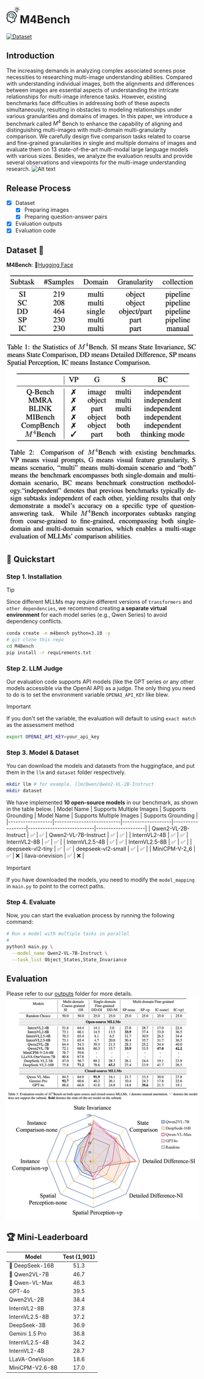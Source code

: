 # <img src="assets/M4Bench.png" width="35" />M4Bench
[![Dataset](https://img.shields.io/badge/Dataset-Hugging_Face-CFAFD4)](https://huggingface.co/datasets/Anonymous8976/M4Bench) 


## Introduction
The increasing demands in analyzing complex associated scenes pose necessities to researching multi-image understanding abilities. 
Compared with understanding individual images, both the alignments and differences between images are essential aspects of understanding the intricate relationships for multi-image inference tasks. 
However, existing benchmarks face difficulties in addressing both of these aspects simultaneously, resulting in obstacles to modeling relationships under various granularities and domains of images. 
In this paper, we introduce a benchmark called $M^4$ Bench to enhance the capability of aligning and distinguishing multi-images with multi-domain multi-granularity comparison. 
We carefully design five comparison tasks related to coarse and fine-grained granularities in single and multiple domains of images and evaluate them on 13 state-of-the-art multi-modal large language models with various sizes. 
Besides, we analyze the evaluation results and provide several observations and viewpoints for the multi-image understanding research.
![Alt text](assets/all.png)

## Release Process
- [x] Dataset
  - [x] Preparing images
  - [x] Preparing question-answer pairs
- [x] Evaluation outputs
- [x] Evaluation code

## Dataset 🌟
**M4Bench**: 🤗[Hugging Face](https://huggingface.co/datasets/Anonymous8976/M4Bench)

<img src="assets/statistics.png" />
<img src="assets/comparison.png" />

## 🚀 Quickstart
### Step 1. Installation
> [!TIP] 
> Since different MLLMs may require different versions of `transformers` and `other dependencies`, we recommend creating **a separate virtual environment** for each model series (e.g., Qwen Series) to avoid dependency conflicts.
```bash
conda create -n m4bench python=3.10 -y
# git clone this repo
cd M4Bench
pip install -r requirements.txt
```
### Step 2. LLM Judge
Our evaluation code supports API models (like the GPT series or any other models accessible via the OpenAI API) as a judge. The only thing you need to do is to set the environment variable `OPENAI_API_KEY` like blew.
> [!IMPORTANT]
> If you don't set the variable, the evaluation will default to using `exact match` as the assessment method
```bash
export OPENAI_API_KEY=your_api_key
```
### Step 3. Model & Dataset
You can download the models and datasets from the huggingface, and put them in the `llm` and `dataset` folder respectively.
```bash
mkdir llm # for example, llm/Qwen/Qwen2-VL-2B-Instruct
mkdir dataset
```
We have implemented **10 open-source models** in our benchmark, as shown in the table below.
| Model Name       | Supports Multiple Images | Supports Grounding | Model Name       | Supports Multiple Images | Supports Grounding |
|------------------|---------------------------|--------------------|------------------|---------------------------|--------------------|
| Qwen2-VL-2B-Instruct     |   ✅                       | ✅                | Qwen2-VL-7B-Instruct             | ✅                         | ✅          |
| InternVL2-4B     |   ✅                       | ✅                | InternVL2-8B            | ✅                         | ✅          |
| InternVL2.5-4B     |   ✅                       | ✅                | InternVL2.5-8B            | ✅                         | ✅          |
| deepseek-vl2-tiny     |   ✅                       | ✅                | deepseek-vl2-small            | ✅                         | ✅          |
| MiniCPM-V-2_6     |   ✅                       | ❌                | llava-onevision            | ✅                         | ❌          |
> [!IMPORTANT]
> If you have downloaded the models, you need to modify the `model_mapping` in `main.py` to point to the correct paths.
### Step 4. Evaluate
Now, you can start the evaluation process by running the following command:
```bash
# Run a model with multiple tasks in parallel
# 
python3 main.py \
  --model_name Qwen2-VL-7B-Instruct \
  --task_list Object_States,State_Invariance
```

## Evaluation
Please refer to our [outputs](outputs) folder for more details.
![Alt text](assets/outputs.png)
![Alt text](assets/radargram.png)

## 🏆 Mini-Leaderboard
| Model                      | Test (1,901)|
|----------------------------|:-----------:|
|🏅 DeepSeek-16B             |     51.3    | 
|🥈 Qwen2VL-7B               |     46.7    |  
|🥉 Qwen-VL-Max              |     46.3    |  
| GPT-4o                     |     39.5    |  
| Qwen2VL-2B                 |     38.4    | 
| InternVL2-8B               |     37.8    | 
| InternVL2.5-8B             |     37.2    | 
| DeepSeek-3B                |     36.9    |  
| Gemini 1.5 Pro             |     36.8    | 
| InternVL2.5-4B             |     34.2    | 
| InternVL2-4B               |     28.7    |  
| LLaVA-OneVision            |     18.6    | 
| MiniCPM-V2.6-8B            |     17.0    | 
 